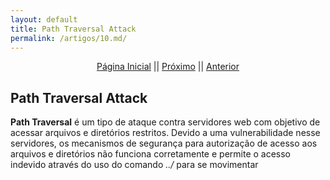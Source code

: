 ```yaml
---
layout: default
title: Path Traversal Attack
permalink: /artigos/10.md/
---
```

  
  
<p align="center">
 <a href="https://carineconstantino.github.io/cybersecurity/">Página Inicial</a>
 || 
 <a href="https://carineconstantino.github.io/cybersecurity/">Próximo</a>  
 || 
 <a href="https://carineconstantino.github.io/cybersecurity/artigos/09.md">Anterior</a>   
</p>

## Path Traversal Attack

**Path Traversal** é um tipo de ataque contra servidores web com objetivo de acessar arquivos e diretórios restritos. Devido a uma vulnerabilidade nesse servidores, os mecanismos de segurança para autorização de acesso aos arquivos e diretórios não funciona corretamente e permite o acesso indevido através do uso do comando _../_ para se movimentar 
